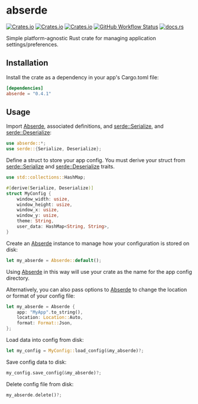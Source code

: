 # abserde

[![Crates.io](https://img.shields.io/crates/v/abserde)](https://crates.io/crates/abserde)
[![Crates.io](https://img.shields.io/crates/d/abserde)](https://crates.io/crates/abserde)
[![Crates.io](https://img.shields.io/crates/l/abserde)](https://crates.io/crates/abserde)
[![GitHub Workflow Status](https://img.shields.io/github/workflow/status/garfunkel/abserde/Rust)](https://github.com/garfunkel/abserde/actions/workflows/rust.yml)
[![docs.rs](https://img.shields.io/docsrs/abserde)](https://docs.rs/abserde/latest/abserde)

Simple platform-agnostic Rust crate for managing application settings/preferences.

## Installation

Install the crate as a dependency in your app's Cargo.toml file:

```toml
[dependencies]
abserde = "0.4.1"
```

## Usage

Import [Abserde](https://docs.rs/abserde/latest/abserde/struct.Abserde.html), associated definitions, and [serde::Serialize](https://docs.rs/serde/latest/serde/trait.Serialize.html), and [serde::Deserialize](https://docs.rs/serde/latest/serde/trait.Deserialize.html):

```rust
use abserde::*;
use serde::{Serialize, Deserialize};
```

Define a struct to store your app config.
You must derive your struct from [serde::Serialize](https://docs.rs/serde/latest/serde/trait.Serialize.html) and [serde::Deserialize](https://docs.rs/serde/latest/serde/trait.Deserialize.html) traits.

```rust
use std::collections::HashMap;

#[derive(Serialize, Deserialize)]
struct MyConfig {
	window_width: usize,
	window_height: usize,
	window_x: usize,
	window_y: usize,
	theme: String,
	user_data: HashMap<String, String>,
}
```

Create an [Abserde](https://docs.rs/abserde/latest/abserde/struct.Abserde.html) instance to manage how your configuration is stored on disk:

```rust
let my_abserde = Abserde::default();
```

Using [Abserde](https://docs.rs/abserde/latest/abserde/struct.Abserde.html) in this way will use your crate as the name for the app config directory.

Alternatively, you can also pass options to [Abserde](https://docs.rs/abserde/latest/abserde/struct.Abserde.html) to change the location or format of your config file:

```rust
let my_abserde = Abserde {
	app: "MyApp".to_string(),
	location: Location::Auto,
	format: Format::Json,
};
```

Load data into config from disk:

```rust
let my_config = MyConfig::load_config(&my_abserde)?;
```

Save config data to disk:

```rust
my_config.save_config(&my_abserde)?;
```

Delete config file from disk:

```rust
my_abserde.delete()?;
```
